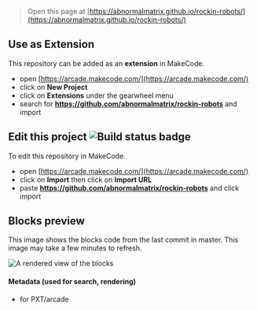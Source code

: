  


> Open this page at [https://abnormalmatrix.github.io/rockin-robots/](https://abnormalmatrix.github.io/rockin-robots/)

## Use as Extension

This repository can be added as an **extension** in MakeCode.

* open [https://arcade.makecode.com/](https://arcade.makecode.com/)
* click on **New Project**
* click on **Extensions** under the gearwheel menu
* search for **https://github.com/abnormalmatrix/rockin-robots** and import

## Edit this project ![Build status badge](https://github.com/abnormalmatrix/rockin-robots/workflows/MakeCode/badge.svg)

To edit this repository in MakeCode.

* open [https://arcade.makecode.com/](https://arcade.makecode.com/)
* click on **Import** then click on **Import URL**
* paste **https://github.com/abnormalmatrix/rockin-robots** and click import

## Blocks preview

This image shows the blocks code from the last commit in master.
This image may take a few minutes to refresh.

![A rendered view of the blocks](https://github.com/abnormalmatrix/rockin-robots/raw/master/.github/makecode/blocks.png)

#### Metadata (used for search, rendering)

* for PXT/arcade
<script src="https://makecode.com/gh-pages-embed.js"></script><script>makeCodeRender("{{ site.makecode.home_url }}", "{{ site.github.owner_name }}/{{ site.github.repository_name }}");</script>

